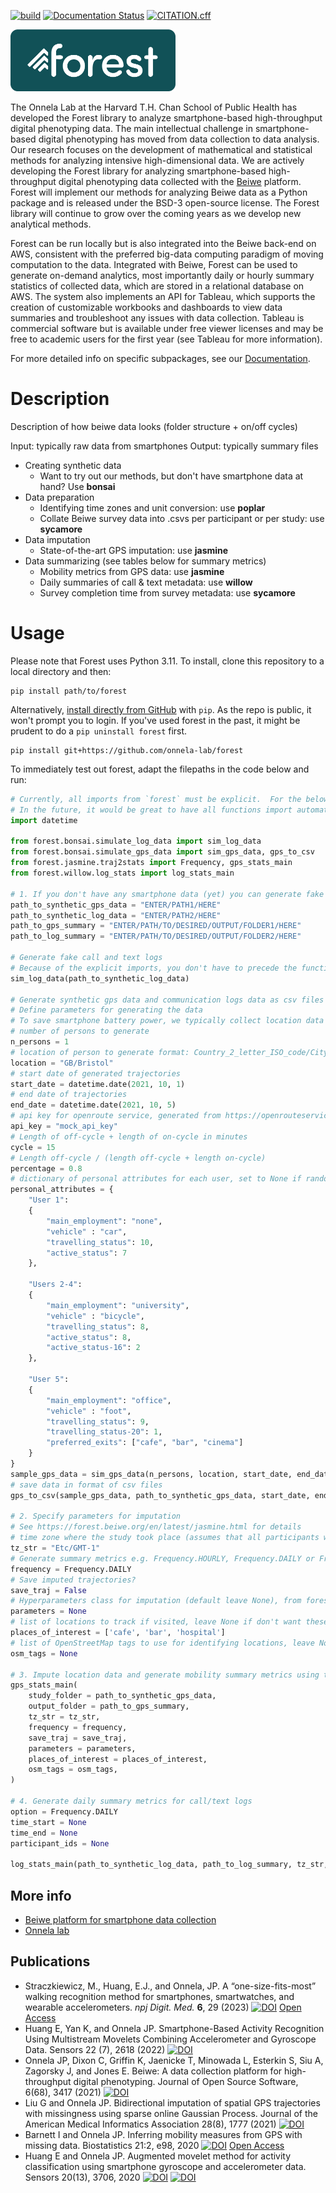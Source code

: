 [![build](https://github.com/onnela-lab/forest/actions/workflows/build.yml/badge.svg)](https://github.com/onnela-lab/forest/actions/workflows/build.yml)
[![Documentation Status](https://readthedocs.org/projects/forest-docs/badge/)](https://forest.beiwe.org/en/latest/)
[![CITATION.cff](https://github.com/onnela-lab/forest/actions/workflows/citation.yml/badge.svg)](https://github.com/onnela-lab/forest/actions/workflows/citation.yml)

<!--- using a URL to display logo on PyPI --->
<img width="264" height="99" src="https://raw.githubusercontent.com/onnela-lab/forest/main/forest-logo-color.png" alt="Forest logo">

The Onnela Lab at the Harvard T.H. Chan School of Public Health has developed the Forest library to analyze smartphone-based high-throughput digital phenotyping data. The main intellectual challenge in smartphone-based digital phenotyping has moved from data collection to data analysis. Our research focuses on the development of mathematical and statistical methods for analyzing intensive high-dimensional data. We are actively developing the Forest library for analyzing smartphone-based high-throughput digital phenotyping data collected with the [Beiwe](https://github.com/onnela-lab/beiwe-backend) platform. Forest will implement our methods for analyzing Beiwe data as a Python package and is released under the BSD-3 open-source license. The Forest library will continue to grow over the coming years as we develop new analytical methods.

Forest can be run locally but is also integrated into the Beiwe back-end on AWS, consistent with the preferred big-data computing paradigm of moving computation to the data. Integrated with Beiwe, Forest can be used to generate on-demand analytics, most importantly daily or hourly summary statistics of collected data, which are stored in a relational database on AWS. The system also implements an API for Tableau, which supports the creation of customizable workbooks and dashboards to view data summaries and troubleshoot any issues with data collection. Tableau is commercial software but is available under free viewer licenses and may be free to academic users for the first year (see Tableau for more information).

For more detailed info on specific subpackages, see our [Documentation](https://forest.beiwe.org).

# Description

Description of how beiwe data looks (folder structure + on/off cycles)

Input: typically raw data from smartphones
Output: typically summary files

- Creating synthetic data
  - Want to try out our methods, but don't have smartphone data at hand? Use **bonsai**
- Data preparation
  - Identifying time zones and unit conversion: use **poplar**
  - Collate Beiwe survey data into .csvs per participant or per study: use **sycamore**
- Data imputation
  - State-of-the-art GPS imputation: use **jasmine**
- Data summarizing (see tables below for summary metrics)
  - Mobility metrics from GPS data: use **jasmine**
  - Daily summaries of call & text metadata: use **willow**
  - Survey completion time from survey metadata: use **sycamore**

# Usage

Please note that Forest uses Python 3.11. To install, clone this repository to a local directory and then:

```console
pip install path/to/forest
```

Alternatively, [install directly from GitHub](https://pip.pypa.io/en/stable/cli/pip_install/#examples) with `pip`. As the repo is public, it won't prompt you to login. If you've used forest in the past, it might be prudent to do a `pip uninstall forest` first.

```console
pip install git+https://github.com/onnela-lab/forest
```

To immediately test out forest, adapt the filepaths in the code below and run:

```python
# Currently, all imports from `forest` must be explicit.  For the below example you need to import the following
# In the future, it would be great to have all functions import automatically
import datetime

from forest.bonsai.simulate_log_data import sim_log_data
from forest.bonsai.simulate_gps_data import sim_gps_data, gps_to_csv
from forest.jasmine.traj2stats import Frequency, gps_stats_main
from forest.willow.log_stats import log_stats_main

# 1. If you don't have any smartphone data (yet) you can generate fake data
path_to_synthetic_gps_data = "ENTER/PATH1/HERE"
path_to_synthetic_log_data = "ENTER/PATH2/HERE"
path_to_gps_summary = "ENTER/PATH/TO/DESIRED/OUTPUT/FOLDER1/HERE"
path_to_log_summary = "ENTER/PATH/TO/DESIRED/OUTPUT/FOLDER2/HERE"

# Generate fake call and text logs 
# Because of the explicit imports, you don't have to precede the functions with forest.subpackage.
sim_log_data(path_to_synthetic_log_data)

# Generate synthetic gps data and communication logs data as csv files
# Define parameters for generating the data
# To save smartphone battery power, we typically collect location data intermittently: e.g. during an on-cycle of 3 minutes, followed by an off-cycle of 12 minutes. We'll generate data in this way
# number of persons to generate
n_persons = 1
# location of person to generate format: Country_2_letter_ISO_code/City_Name
location = "GB/Bristol"
# start date of generated trajectories
start_date = datetime.date(2021, 10, 1)
# end date of trajectories
end_date = datetime.date(2021, 10, 5)
# api key for openroute service, generated from https://openrouteservice.org/
api_key = "mock_api_key"
# Length of off-cycle + length of on-cycle in minutes
cycle = 15
# Length off-cycle / (length off-cycle + length on-cycle)
percentage = 0.8
# dictionary of personal attributes for each user, set to None if random, check Attributes class for usage in simulate_gps_data module.
personal_attributes = {
    "User 1":
    {
        "main_employment": "none", 
        "vehicle" : "car",
        "travelling_status": 10,
        "active_status": 7
    },

    "Users 2-4":
    {
        "main_employment": "university",
        "vehicle" : "bicycle",
        "travelling_status": 8,
        "active_status": 8,
        "active_status-16": 2 
    },

    "User 5":
    {
        "main_employment": "office",
        "vehicle" : "foot",
        "travelling_status": 9,
        "travelling_status-20": 1,
        "preferred_exits": ["cafe", "bar", "cinema"] 
    }
}
sample_gps_data = sim_gps_data(n_persons, location, start_date, end_date, cycle, percentage, api_key, personal_attributes)
# save data in format of csv files
gps_to_csv(sample_gps_data, path_to_synthetic_gps_data, start_date, end_date)

# 2. Specify parameters for imputation 
# See https://forest.beiwe.org/en/latest/jasmine.html for details
# time zone where the study took place (assumes that all participants were always in this time zone)
tz_str = "Etc/GMT-1"
# Generate summary metrics e.g. Frequency.HOURLY, Frequency.DAILY or Frequency.HOURLY_AND_DAILY (see Frequency class in constants.py)
frequency = Frequency.DAILY
# Save imputed trajectories?
save_traj = False
# Hyperparameters class for imputation (default leave None), from forest.jasmine.traj2stats import Hyperparameters
parameters = None
# list of locations to track if visited, leave None if don't want these summary statistics
places_of_interest = ['cafe', 'bar', 'hospital']
# list of OpenStreetMap tags to use for identifying locations, leave None to default to amenity and leisure tagged locations or if you don't want to use OSM (see OSMTags class in constants.py)
osm_tags = None

# 3. Impute location data and generate mobility summary metrics using the simulated data above
gps_stats_main(
    study_folder = path_to_synthetic_gps_data,
    output_folder = path_to_gps_summary,
    tz_str = tz_str,
    frequency = frequency,
    save_traj = save_traj,
    parameters = parameters,
    places_of_interest = places_of_interest,
    osm_tags = osm_tags,
)

# 4. Generate daily summary metrics for call/text logs
option = Frequency.DAILY
time_start = None 
time_end = None
participant_ids = None

log_stats_main(path_to_synthetic_log_data, path_to_log_summary, tz_str, option, time_start, time_end, participant_ids)
```

## More info
* [Beiwe platform for smartphone data collection](https://www.beiwe.org/)
* [Onnela lab](https://www.hsph.harvard.edu/onnela-lab/)

## Publications
* Straczkiewicz, M., Huang, E.J., and Onnela, JP. A “one-size-fits-most” walking recognition method for smartphones, smartwatches, and wearable accelerometers. _npj Digit. Med._ **6**, 29 (2023) [![DOI](https://img.shields.io/badge/DOI-10.1038%2Fs41746--022--00745--z-blue)](https://doi.org/10.1038/s41746-022-00745-z) [Open Access](https://rdcu.be/c6dGV)
* Huang E, Yan K, and Onnela JP. Smartphone-Based Activity Recognition Using Multistream Movelets Combining Accelerometer and Gyroscope Data. Sensors 22 (7), 2618 (2022) [![DOI](https://img.shields.io/badge/DOI-10.3390%2Fs22072618-blue)](https://doi.org/10.3390/s22072618)
* Onnela JP, Dixon C, Griffin K, Jaenicke T, Minowada L, Esterkin S, Siu A, Zagorsky J, and Jones E. Beiwe: A data collection platform for high-throughput digital phenotyping. Journal of Open Source Software, 6(68), 3417 (2021) [![DOI](https://joss.theoj.org/papers/10.21105/joss.03417/status.svg)](https://doi.org/10.21105/joss.03417)
* Liu G and Onnela JP. Bidirectional imputation of spatial GPS trajectories with missingness using sparse online Gaussian Process. Journal of the American Medical Informatics Association 28(8), 1777 (2021) [![DOI](https://img.shields.io/badge/DOI-10.1093%2Fjamia%2Focab069-blue)](https://doi.org/10.1093/jamia/ocab069)
* Barnett I and Onnela JP. Inferring mobility measures from GPS with missing data. Biostatistics 21:2, e98, 2020 [![DOI](https://img.shields.io/badge/DOI-10.1093%2Fbiostatistics%2Fkxy059-blue)](https://doi.org/10.1093/biostatistics/kxy059) [Open Access](https://academic.oup.com/biostatistics/article/21/2/e98/5145908?guestAccessKey=0e3baa8c-2a80-405e-a7b4-1444099f48a2)
* Huang E and Onnela JP. Augmented movelet method for activity classification using smartphone gyroscope and accelerometer data. Sensors 20(13), 3706, 2020 [![DOI](https://img.shields.io/badge/DOI-10.3390%2Fs20133706-blue)](https://doi.org/10.3390/s20133706) [![DOI](https://zenodo.org/badge/DOI/10.5281/zenodo.3925679.svg)](https://doi.org/10.5281/zenodo.3925679)
